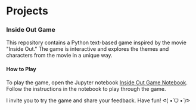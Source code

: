 # Projects

### Inside Out Game

This repository contains a Python text-based game inspired by the movie "Inside Out." The game is interactive and explores the themes and characters from the movie in a unique way.

#### How to Play
To play the game, open the Jupyter notebook [Inside Out Game Notebook](./insideoutgame.ipynb). Follow the instructions in the notebook to play through the game.

I invite you to try the game and share your feedback. Have fun! ᕙ(  •̀ ᗜ •́  )ᕗ


